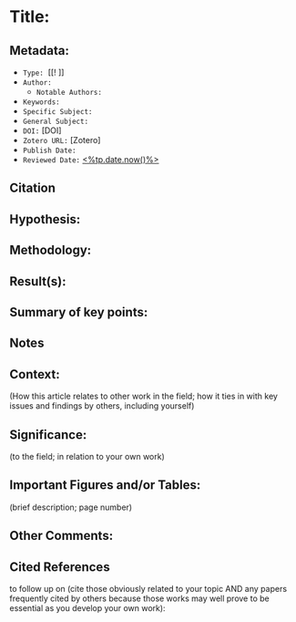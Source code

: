 


# Title:

## Metadata:

-   `Type:`  [[! ]]
-   `Author:`
    -   `Notable Authors:`
-   `Keywords:`
-   `Specific Subject:`
-   `General Subject:`
-   `DOI:` [DOI]
-   `Zotero URL:` [Zotero]
-   `Publish Date:`
-   `Reviewed Date:` [<%tp.date.now()%>](https://publish.obsidian.md/bryan-jenks/%3C%25tp.date.now()%25%3E)

## Citation

## Hypothesis:

## Methodology:

## Result(s):

## Summary of key points:

## Notes

## Context:

(How this article relates to other work in the field; how it ties in with key issues and findings by others, including yourself)

## Significance:

(to the field; in relation to your own work)

## Important Figures and/or Tables:

(brief description; page number)

## Other Comments:

## Cited References

to follow up on (cite those obviously related to your topic AND any papers frequently cited by others because those works may well prove to be essential as you develop your own work):

